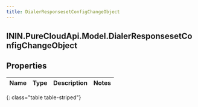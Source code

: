 ```yaml
---
title: DialerResponsesetConfigChangeObject
---
```

## ININ.PureCloudApi.Model.DialerResponsesetConfigChangeObject

## Properties

|Name | Type | Description | Notes|
|------------ | ------------- | ------------- | -------------|
{: class="table table-striped"}


